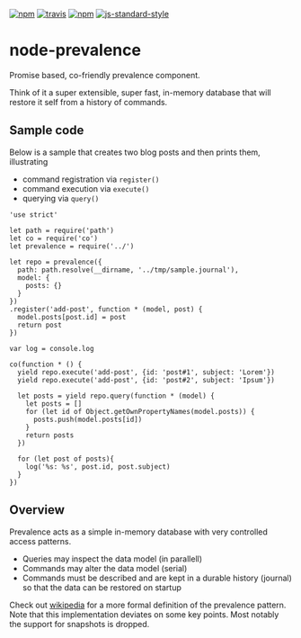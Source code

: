 [![npm][npm-image]][npm-url]
[![travis][travis-image]][travis-url]
[![npm][license-image]][license-url]
[![js-standard-style](https://img.shields.io/badge/code%20style-standard-brightgreen.svg?style=flat)](https://github.com/feross/standard)

[travis-image]:https://img.shields.io/travis/jlarsson/node-prevalence.svg?style=flat
[travis-url]: https://travis-ci.org/jlarsson/node-prevalence
[npm-image]:https://img.shields.io/npm/v/prevalence.svg?style=flat
[npm-url]:https://npmjs.org/package/prevalence
[license-image]:https://img.shields.io/npm/l/prevalence.svg?style=flat
[license-url]: LICENSE.md

# node-prevalence

Promise based, co-friendly prevalence component.

Think of it a super extensible, super fast, in-memory database that will restore it self from a history of commands.

## Sample code
Below is a sample that creates two blog posts and then prints them, illustrating
- command registration via ```register()```
- command execution via ```execute()```
- querying via ```query()```

```
'use strict'

let path = require('path')
let co = require('co')
let prevalence = require('../')

let repo = prevalence({
  path: path.resolve(__dirname, '../tmp/sample.journal'),
  model: {
    posts: {}
  }
})
.register('add-post', function * (model, post) {
  model.posts[post.id] = post
  return post
})

var log = console.log

co(function * () {
  yield repo.execute('add-post', {id: 'post#1', subject: 'Lorem'})
  yield repo.execute('add-post', {id: 'post#2', subject: 'Ipsum'})

  let posts = yield repo.query(function * (model) {
    let posts = []
    for (let id of Object.getOwnPropertyNames(model.posts)) {
      posts.push(model.posts[id])
    }
    return posts
  })

  for (let post of posts){
    log('%s: %s', post.id, post.subject)
  }
})
```

## Overview

Prevalence acts as a simple in-memory database with very controlled access patterns.

- Queries may inspect the data model (in parallell)
- Commands may alter the data model (serial)
- Commands must be described and are kept in a durable history (journal) so that the data can be restored on startup


Check out [wikipedia](http://en.wikipedia.org/wiki/System_Prevalence) for a more formal definition of the prevalence pattern. Note that this implementation deviates on some key points. Most notably the support for snapshots is dropped.
